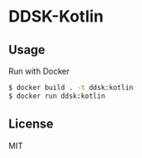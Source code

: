 # DDSK-Kotlin

## Usage

Run with Docker

```sh
$ docker build . -t ddsk:kotlin
$ docker run ddsk:kotlin
```

## License

MIT
